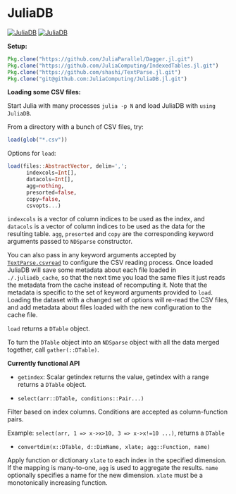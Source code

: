 # JuliaDB

[![JuliaDB](https://juliarun-ci.s3.amazonaws.com/push/JuliaComputing/JuliaDB/julia_0_5.svg)](https://juliarun-ci.s3.amazonaws.com/push/JuliaComputing/JuliaDB/julia_0_5.log) [![JuliaDB](https://juliarun-ci.s3.amazonaws.com/push/JuliaComputing/JuliaDB/julia_0_6.svg)](https://juliarun-ci.s3.amazonaws.com/push/JuliaComputing/JuliaDB/julia_0_6.log)

**Setup:**

```julia
Pkg.clone("https://github.com/JuliaParallel/Dagger.jl.git")
Pkg.clone("https://github.com/JuliaComputing/IndexedTables.jl.git")
Pkg.clone("https://github.com/shashi/TextParse.jl.git")
Pkg.clone("git@github.com:JuliaComputing/JuliaDB.jl.git")
```

**Loading some CSV files:**

Start Julia with many processes `julia -p N` and load JuliaDB with `using JuliaDB`.

From a directory with a bunch of CSV files, try:

```julia
load(glob("*.csv"))
```

Options for `load`:

```julia
load(files::AbstractVector, delim=',';
      indexcols=Int[],
      datacols=Int[],
      agg=nothing,
      presorted=false,
      copy=false,
      csvopts...)
```


`indexcols` is a vector of column indices to be used as the index, and `datacols` is a vector of column indices to be used as the data for the resulting table. `agg`, `presorted` and `copy` are the corresponding keyword arguments passed to `NDSparse` constructor.

You can also pass in any keyword arguments accepted by [`TextParse.csvread`](https://github.com/shashi/TextParse.jl/blob/master/src/csv.jl#L13-L32) to configure the CSV reading process. Once loaded JuliaDB will save some metadata about each file loaded in `./.juliadb_cache`, so that the next time you load the same files it just reads the metadata from the cache instead of recomputing it. Note that the metadata is specific to the set of keyword arguments provided to `load`. Loading the dataset with a changed set of options will re-read the CSV files, and add metadata about files loaded with the new configuration to the cache file.

`load` returns a `DTable` object.

To turn the `DTable` object into an `NDSparse` object with all the data merged together, call `gather(::DTable)`.

**Currently functional API**

- `getindex`: Scalar getindex returns the value, getindex with a range returns a `DTable` object.

- `select(arr::DTable, conditions::Pair...)`

Filter based on index columns. Conditions are accepted as column-function pairs.

Example: `select(arr, 1 => x->x>10, 3 => x->x!=10 ...)`, returns a `DTable`

- `convertdim(x::DTable, d::DimName, xlate; agg::Function, name)`

Apply function or dictionary `xlate` to each index in the specified dimension.
If the mapping is many-to-one, `agg` is used to aggregate the results.
`name` optionally specifies a name for the new dimension. `xlate` must be
a monotonically increasing function.

